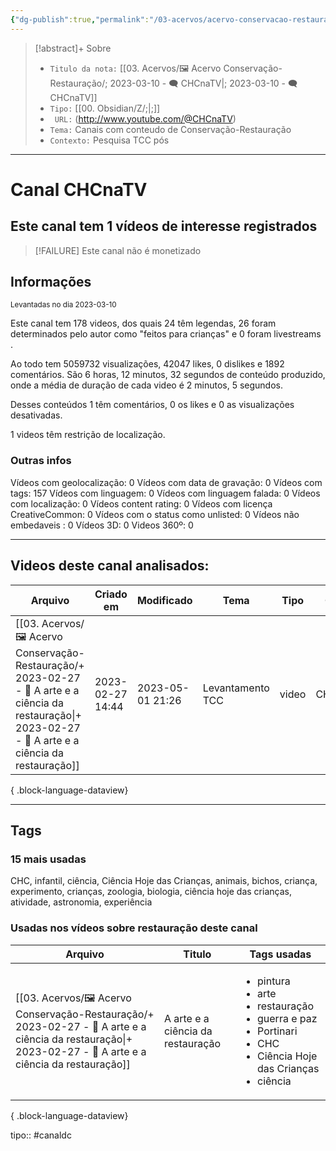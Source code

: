 ```yaml
---
{"dg-publish":true,"permalink":"/03-acervos/acervo-conservacao-restauracao/2023-03-10-ch-cna-tv/","tags":["🖼️/🗨️"],"created":"2023-03-10T16:34:11.129-03:00","updated":"2023-05-01T21:22:13.153-03:00"}
---
```


>[!abstract]+ Sobre
>- `Titulo da nota:`  [[03. Acervos/🖼️ Acervo Conservação-Restauração/; 2023-03-10 - 🗨️ CHCnaTV\|; 2023-03-10 - 🗨️ CHCnaTV]]
>- `Tipo:`  [[00. Obsidian/Z/;\|;]]
>- ` URL:`  (http://www.youtube.com/@CHCnaTV)
>- `Tema:`  Canais com conteudo de Conservação-Restauração
>- ` Contexto: ` Pesquisa TCC pós
***

# Canal CHCnaTV
## Este canal tem 1 vídeos de interesse registrados
>[!FAILURE] Este canal não é monetizado
## Informações
<small> Levantadas no dia 2023-03-10 </small>


Este canal tem 178 videos, dos quais 24 têm legendas, 26 foram determinados pelo autor como "feitos para crianças" e 0 foram livestreams .

Ao todo tem 5059732 visualizações, 42047 likes, 0 dislikes e 1892 comentários.
São 6 horas, 12 minutos, 32 segundos de conteúdo produzido, onde a média de duração de cada video é 2 minutos, 5 segundos.

Desses conteúdos 1 têm comentários, 0 os likes e 0 as visualizações desativadas.

1 videos têm restrição de localização.

### Outras infos

Vídeos com geolocalização: 0
Vídeos com data de gravação: 0
Vídeos com tags: 157
Vídeos com linguagem: 0
Vídeos com linguagem falada: 0
Vídeos com localização: 0
Vídeos content rating: 0
Vídeos com licença CreativeCommon: 0
Vídeos com o status como unlisted: 0
Vídeos não embedaveis : 0
Vídeos 3D: 0
Videos 360º: 0

***
## Videos deste canal analisados:
| Arquivo                                                                                                                                                                | Criado em        | Modificado       | Tema             | Tipo  | Canal   |
| ---------------------------------------------------------------------------------------------------------------------------------------------------------------------- | ---------------- | ---------------- | ---------------- | ----- | ------- |
| [[03. Acervos/🖼️ Acervo Conservação-Restauração/+ 2023-02-27   -  🎥️ A arte e a ciência da restauração\|+ 2023-02-27   -  🎥️ A arte e a ciência da restauração]] | 2023-02-27 14:44 | 2023-05-01 21:26 | Levantamento TCC | video | CHCnaTV |

{ .block-language-dataview}
***

## Tags
### 15 mais usadas

CHC, infantil, ciência, Ciência Hoje das Crianças, animais, bichos, criança, experimento, crianças, zoologia, biologia, ciência hoje das crianças, atividade, astronomia, experiência

### Usadas nos vídeos sobre restauração deste canal
| Arquivo                                                                                                                                                                | Titulo                            | Tags usadas                                                                                                                                                     |
| ---------------------------------------------------------------------------------------------------------------------------------------------------------------------- | --------------------------------- | --------------------------------------------------------------------------------------------------------------------------------------------------------------- |
| [[03. Acervos/🖼️ Acervo Conservação-Restauração/+ 2023-02-27   -  🎥️ A arte e a ciência da restauração\|+ 2023-02-27   -  🎥️ A arte e a ciência da restauração]] | A arte e a ciência da restauração | <ul><li>pintura</li><li>arte</li><li>restauração</li><li>guerra e paz</li><li>Portinari</li><li>CHC</li><li>Ciência Hoje das Crianças</li><li>ciência</li></ul> |

{ .block-language-dataview}



tipo:: #canaldc